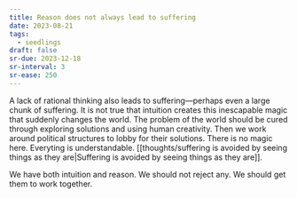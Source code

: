 ```yaml
---
title: Reason does not always lead to suffering
date: 2023-08-21
tags:
  - seedlings
draft: false
sr-due: 2023-12-18
sr-interval: 3
sr-ease: 250
---
```

A lack of rational thinking also leads to suffering—perhaps even a large chunk of suffering. It is not true that intuition creates this inescapable magic that suddenly changes the world. The problem of the world should be cured through exploring solutions and using human creativity. Then we work around political structures to lobby for their solutions. There is no magic here. Everyting is understandable. [[thoughts/suffering is avoided by seeing things as they are|Suffering is avoided by seeing things as they are]].

We have both intuition and reason. We should not reject any. We should get them to work together.